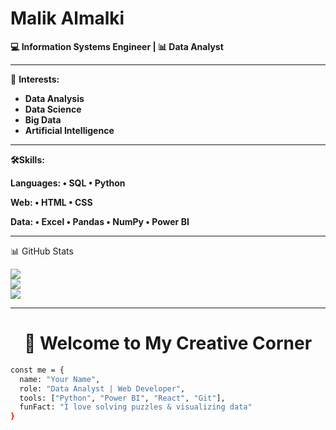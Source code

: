 # Malik Almalki

**💻 Information Systems Engineer | 📊 Data Analyst**

---

🎯 **Interests:** 
- **Data Analysis**
- **Data Science**
- **Big Data**
- **Artificial Intelligence** 

---

**🛠️Skills:**

**Languages: • SQL • Python**

**Web: • HTML • CSS** 

**Data: • Excel • Pandas • NumPy • Power BI** 

---

📊 GitHub Stats
<p> <img src="https://github-readme-stats.vercel.app/api?username=Malik-Almalki&show_icons=true&theme=tokyonight" /> <br /> <img src="https://github-readme-streak-stats.herokuapp.com/?user=Malik-Almalki&theme=tokyonight" /> <br /> <img src="https://github-readme-stats.vercel.app/api/top-langs/?username=Malik-Almalki&layout=compact&theme=tokyonight" /> </p>


---


<h1 align="center">🎨 Welcome to My Creative Corner</h1>

```bash
const me = {
  name: "Your Name",
  role: "Data Analyst | Web Developer",
  tools: ["Python", "Power BI", "React", "Git"],
  funFact: "I love solving puzzles & visualizing data"
}


